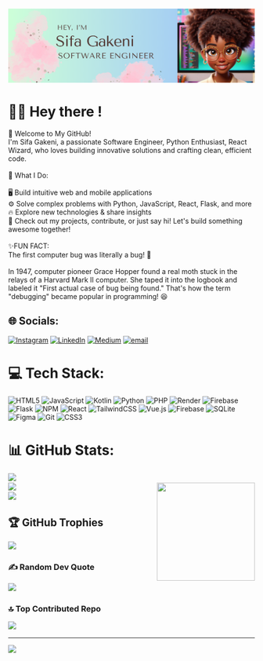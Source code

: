 ![Masterhead](image/Sifa%20Gakeni%20(2).png)
# 👋🏽 Hey there !
🚀 Welcome to My GitHub!<br>I'm Sifa Gakeni, a passionate Software Engineer, Python Enthusiast, React Wizard, who loves building innovative solutions and crafting clean, efficient code.<br><br>🔹 What I Do:<br><br>🖥️ Build intuitive web and mobile applications<br>⚙️ Solve complex problems with Python, JavaScript, React, Flask, and more<br>🔥 Explore new technologies & share insights<br>📌 Check out my projects, contribute, or just say hi! Let's build something awesome together!<br><br>✨FUN FACT:<br>   The first computer bug was literally a bug! 🐛<br><br> In 1947, computer pioneer Grace Hopper found a real moth stuck in the relays of a Harvard Mark II computer. She taped it into the logbook and labeled it "First actual case of bug being found." That's how the term "debugging" became popular in programming! 😆<br>


## 🌐 Socials:
[![Instagram](https://img.shields.io/badge/Instagram-%23E4405F.svg?logo=Instagram&logoColor=white)](https://instagram.com/gake_ni) [![LinkedIn](https://img.shields.io/badge/LinkedIn-%230077B5.svg?logo=linkedin&logoColor=white)](https://linkedin.com/in/sifa-gakeni-518641248) [![Medium](https://img.shields.io/badge/Medium-12100E?logo=medium&logoColor=white)](https://medium.com/@gakenisifa) [![email](https://img.shields.io/badge/Email-D14836?logo=gmail&logoColor=white)](mailto:gakenisifa@gmail.com) 

# 💻 Tech Stack:
![HTML5](https://img.shields.io/badge/html5-%23E34F26.svg?style=flat&logo=html5&logoColor=white) ![JavaScript](https://img.shields.io/badge/javascript-%23323330.svg?style=flat&logo=javascript&logoColor=%23F7DF1E) ![Kotlin](https://img.shields.io/badge/kotlin-%237F52FF.svg?style=flat&logo=kotlin&logoColor=white) ![Python](https://img.shields.io/badge/python-3670A0?style=flat&logo=python&logoColor=ffdd54) ![PHP](https://img.shields.io/badge/php-%23777BB4.svg?style=flat&logo=php&logoColor=white) ![Render](https://img.shields.io/badge/Render-%46E3B7.svg?style=flat&logo=render&logoColor=white) ![Firebase](https://img.shields.io/badge/firebase-%23039BE5.svg?style=flat&logo=firebase) ![Flask](https://img.shields.io/badge/flask-%23000.svg?style=flat&logo=flask&logoColor=white) ![NPM](https://img.shields.io/badge/NPM-%23CB3837.svg?style=flat&logo=npm&logoColor=white) ![React](https://img.shields.io/badge/react-%2320232a.svg?style=flat&logo=react&logoColor=%2361DAFB) ![TailwindCSS](https://img.shields.io/badge/tailwindcss-%2338B2AC.svg?style=flat&logo=tailwind-css&logoColor=white) ![Vue.js](https://img.shields.io/badge/vue.js-%2335495e.svg?style=flat&logo=vuedotjs&logoColor=%234FC08D) ![Firebase](https://img.shields.io/badge/firebase-a08021?style=flat&logo=firebase&logoColor=ffcd34) ![SQLite](https://img.shields.io/badge/sqlite-%2307405e.svg?style=flat&logo=sqlite&logoColor=white) ![Figma](https://img.shields.io/badge/figma-%23F24E1E.svg?style=flat&logo=figma&logoColor=white) ![Git](https://img.shields.io/badge/git-%23F05033.svg?style=flat&logo=git&logoColor=white) ![CSS3](https://img.shields.io/badge/css3-%231572B6.svg?style=flat&logo=css3&logoColor=white)
# 📊 GitHub Stats:
![](https://github-readme-stats.vercel.app/api?username=Gakeniii&theme=radical&hide_border=false&include_all_commits=false&count_private=false)<br/><img align="right" src="https://media1.giphy.com/media/v1.Y2lkPTc5MGI3NjExYmZ4OWozMXJ2ZjRleTJzZGV3dmw0aDR6c2czMXNhYjN3cXdxbzExaCZlcD12MV9pbnRlcm5hbF9naWZfYnlfaWQmY3Q9cw/FRbHZIJd54c9gdolWV/giphy.gif" height="200px" width="200px"> 
![](https://github-readme-streak-stats.herokuapp.com/?user=Gakeniii&theme=radical&hide_border=false)<br/>
![](https://github-readme-stats.vercel.app/api/top-langs/?username=Gakeniii&theme=radical&hide_border=false&include_all_commits=false&count_private=false&layout=compact)

## 🏆 GitHub Trophies
![](https://github-profile-trophy.vercel.app/?username=Gakeniii&theme=radical&no-frame=true&no-bg=false&margin-w=4)

### ✍️ Random Dev Quote
![](https://quotes-github-readme.vercel.app/api?type=vetical&theme=radical)

### 🔝 Top Contributed Repo
![](https://github-contributor-stats.vercel.app/api?username=Gakeniii&limit=5&theme=radical&combine_all_yearly_contributions=true)

---
[![](https://visitcount.itsvg.in/api?id=Gakeniii&icon=7&color=5)](https://visitcount.itsvg.in)

<!-- Proudly created with GPRM ( https://gprm.itsvg.in ) -->
